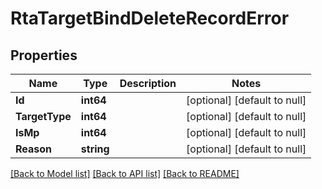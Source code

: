 # RtaTargetBindDeleteRecordError

## Properties
Name | Type | Description | Notes
------------ | ------------- | ------------- | -------------
**Id** | **int64** |  | [optional] [default to null]
**TargetType** | **int64** |  | [optional] [default to null]
**IsMp** | **int64** |  | [optional] [default to null]
**Reason** | **string** |  | [optional] [default to null]

[[Back to Model list]](../README.md#documentation-for-models) [[Back to API list]](../README.md#documentation-for-api-endpoints) [[Back to README]](../README.md)


